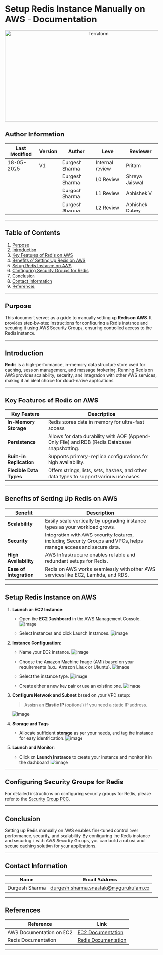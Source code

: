 # Setup Redis Instance Manually on AWS - Documentation

<div align="center">
    <img width="600" height="300" alt="Terraform" src="https://1000logos.net/wp-content/uploads/2020/08/Redis-Logo.png">
</div>


## Author Information

| **Last Modified** | **Version** | **Author**        | **Level**            | **Reviewer**         |
|--------------------|-------------|-------------------|----------------------|----------------------|
| 18-05-2025        | V1          | Durgesh Sharma    | Internal review      | Pritam               |
|                   |             | Durgesh Sharma    | L0 Review            | Shreya Jaiswal       |
|                   |             | Durgesh Sharma    | L1 Review            | Abhishek V           |
|                   |             | Durgesh Sharma    | L2 Review            | Abhishek Dubey       |

---

## Table of Contents
1. [Purpose](#purpose)
2. [Introduction](#introduction)
3. [Key Features of Redis on AWS](#key-features-of-redis-on-aws)
4. [Benefits of Setting Up Redis on AWS](#benefits-of-setting-up-redis-on-aws)
5. [Setup Redis Instance on AWS](#setup-redis-instance-on-aws)
6. [Configuring Security Groups for Redis](#configuring-security-groups-for-redis)
7. [Conclusion](#conclusion)
8. [Contact Information](#contact-information)
9. [References](#references)

---

## Purpose
This document serves as a guide to manually setting up **Redis on AWS**. It provides step-by-step instructions for configuring a Redis instance and securing it using AWS Security Groups, ensuring controlled access to the Redis instance.

---

## Introduction
**Redis** is a high-performance, in-memory data structure store used for caching, session management, and message brokering. Running Redis on AWS provides scalability, security, and integration with other AWS services, making it an ideal choice for cloud-native applications.

---

## Key Features of Redis on AWS

| Key Feature               | Description                                                                                         |
|---------------------------|-----------------------------------------------------------------------------------------------------|
| **In-Memory Storage**     | Redis stores data in memory for ultra-fast access.                                                |
| **Persistence**           | Allows for data durability with AOF (Append-Only File) and RDB (Redis Database) snapshotting.     |
| **Built-in Replication**  | Supports primary-replica configurations for high availability.                                     |
| **Flexible Data Types**   | Offers strings, lists, sets, hashes, and other data types to support various use cases.           |

---

## Benefits of Setting Up Redis on AWS

| Benefit                     | Description                                                                                         |
|-----------------------------|-----------------------------------------------------------------------------------------------------|
| **Scalability**             | Easily scale vertically by upgrading instance types as your workload grows.                       |
| **Security**                | Integration with AWS security features, including Security Groups and VPCs, helps manage access and secure data. |
| **High Availability**       | AWS infrastructure enables reliable and redundant setups for Redis.                                 |
| **Ease of Integration**     | Redis on AWS works seamlessly with other AWS services like EC2, Lambda, and RDS.                   |

---

## Setup Redis Instance on AWS

1. **Launch an EC2 Instance**:
   - Open the **EC2 Dashboard** in the AWS Management Console.
     ![image](https://github.com/duggu7055/Snaatak/blob/main/imgs/redis%20instance/1.PNG)

   - Select Instances and click Launch Instances.
     ![image](https://github.com/duggu7055/Snaatak/blob/main/imgs/redis%20instance/2.PNG)

2. **Instance Configuration**:
   - Name your EC2 instance.
     ![image](https://github.com/duggu7055/Snaatak/blob/main/imgs/redis%20instance/3.PNG)

   - Choose the Amazon Machine Image (AMI) based on your requirements (e.g., Amazon Linux or Ubuntu).
     ![image](https://github.com/duggu7055/Snaatak/blob/main/imgs/redis%20instance/4.PNG)

   - Select the instance type.
     ![image](https://github.com/duggu7055/Snaatak/blob/main/imgs/redis%20instance/5.PNG)

   - Create either a new key pair or use an existing one.
     ![image](https://github.com/duggu7055/Snaatak/blob/main/imgs/redis%20instance/6.PNG)

3. **Configure Network and Subnet** based on your VPC setup:
   > Assign an **Elastic IP** (optional) if you need a static IP address.
   >
   ![image](https://github.com/duggu7055/Snaatak/blob/main/imgs/redis%20instance/8.PNG)

4. **Storage and Tags**:
   - Allocate sufficient **storage** as per your needs, and tag the instance for easy identification.
     ![image](https://github.com/duggu7055/Snaatak/blob/main/imgs/redis%20instance/9.PNG)

5. **Launch and Monitor**:
   - Click on **Launch Instance** to create your instance and monitor it in the dashboard.
     ![image](https://github.com/duggu7055/Snaatak/blob/main/imgs/redis%20instance/11.PNG)

---

## Configuring Security Groups for Redis

For detailed instructions on configuring security groups for Redis, please refer to the [Security Group POC](https://github.com/mygurukulam-p10/Documentation-P10-Snaatak/tree/main/Manual-Dev-Infra-Setup/Setup%20redis%20manually/Security%20Group).

---

## Conclusion

Setting up Redis manually on AWS enables fine-tuned control over performance, security, and scalability. By configuring the Redis instance and securing it with AWS Security Groups, you can build a robust and secure caching solution for your applications.

---

## Contact Information

| **Name**           | **Email Address**                              |
|---------------------|-----------------------------------------------|
| Durgesh Sharma      | durgesh.sharma.snaatak@mygurukulam.co         |

---

## References

| Reference                                  | Link                                                                                                     |
|--------------------------------------------|----------------------------------------------------------------------------------------------------------|
| AWS Documentation on EC2                   | [EC2 Documentation](https://docs.aws.amazon.com/ec2/index.html)                                          |
| Redis Documentation                        | [Redis Documentation](https://redis.io/documentation)                                                    |

---
